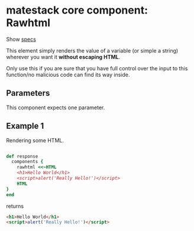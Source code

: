 # matestack core component: Rawhtml

Show [specs](/spec/usage/components/rawhtml_spec.rb)

This element simply renders the value of a variable (or simple a string) wherever you want it **without escaping HTML**.

Only use this if you are sure that you have full control over the input to this function/no malicious code can find its way inside.

## Parameters

This component expects one parameter.

## Example 1

Rendering some HTML.

```ruby

def response
  components {
    rawhtml <<~HTML
    <h1>Hello World</h1>
    <script>alert('Really Hello!')</script>
    HTML
}
end

```

returns

```html
<h1>Hello World</h1>
<script>alert('Really Hello!')</script>
```
